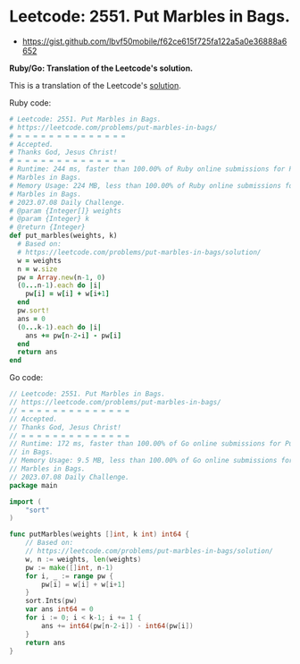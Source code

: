 # Leetcode: 2551. Put Marbles in Bags.

- https://gist.github.com/lbvf50mobile/f62ce615f725fa122a5a0e36888a6652

**Ruby/Go: Translation of the Leetcode's solution.**

This is a translation of the Leetcode's [solution](https://leetcode.com/problems/put-marbles-in-bags/solution/).

Ruby code:
```Ruby
# Leetcode: 2551. Put Marbles in Bags.
# https://leetcode.com/problems/put-marbles-in-bags/
# = = = = = = = = = = = = = =
# Accepted.
# Thanks God, Jesus Christ!
# = = = = = = = = = = = = = =
# Runtime: 244 ms, faster than 100.00% of Ruby online submissions for Put
# Marbles in Bags.
# Memory Usage: 224 MB, less than 100.00% of Ruby online submissions for Put
# Marbles in Bags.
# 2023.07.08 Daily Challenge.
# @param {Integer[]} weights
# @param {Integer} k
# @return {Integer}
def put_marbles(weights, k)
  # Based on:
  # https://leetcode.com/problems/put-marbles-in-bags/solution/
  w = weights
  n = w.size
  pw = Array.new(n-1, 0)
  (0...n-1).each do |i|
    pw[i] = w[i] + w[i+1] 
  end
  pw.sort!
  ans = 0
  (0...k-1).each do |i|
    ans += pw[n-2-i] - pw[i]
  end
  return ans
end
```

Go code:
```Go
// Leetcode: 2551. Put Marbles in Bags.
// https://leetcode.com/problems/put-marbles-in-bags/
// = = = = = = = = = = = = = =
// Accepted.
// Thanks God, Jesus Christ!
// = = = = = = = = = = = = = =
// Runtime: 172 ms, faster than 100.00% of Go online submissions for Put Marbles
// in Bags.
// Memory Usage: 9.5 MB, less than 100.00% of Go online submissions for Put
// Marbles in Bags.
// 2023.07.08 Daily Challenge.
package main

import (
	"sort"
)

func putMarbles(weights []int, k int) int64 {
	// Based on:
	// https://leetcode.com/problems/put-marbles-in-bags/solution/
	w, n := weights, len(weights)
	pw := make([]int, n-1)
	for i, _ := range pw {
		pw[i] = w[i] + w[i+1]
	}
	sort.Ints(pw)
	var ans int64 = 0
	for i := 0; i < k-1; i += 1 {
		ans += int64(pw[n-2-i]) - int64(pw[i])
	}
	return ans
}
```
